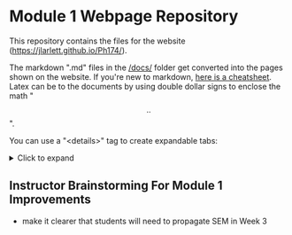 # Module 1 Webpage Repository

This repository contains the files for the website (https://jlarlett.github.io/Ph174/). 

The markdown ".md" files in the [/docs/](https://github.com/Physics-50/Module-1/tree/master/docs) folder get converted into the pages shown on the website. If you're new to markdown, [here is a cheatsheet](https://github.com/adam-p/markdown-here/wiki/Markdown-Here-Cheatsheet). Latex can be to the documents by using double dollar signs to enclose the math "$$ .. $$".

You can use a "\<details>" tag to create expandable tabs: 

<details>
<summary markdown='span'> Click to expand </summary>

Take a look a the raw markdown file for how to format the "\<details>" tag. 

</details>

## Instructor Brainstorming For Module 1 Improvements
- make it clearer that students will need to propagate SEM in Week 3
